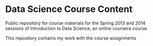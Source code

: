 Data Science Course Content
===========================

Public repository for course materials for the Spring 2013 and 2014 sessions of Introduction to Data Science, an online coursera course.

This repository contains my work with the course assignments
